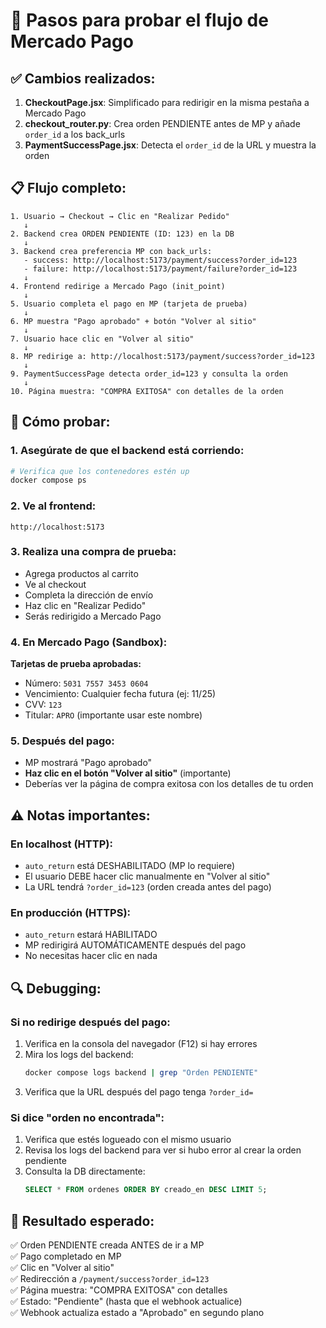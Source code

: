 # 🧪 Pasos para probar el flujo de Mercado Pago

## ✅ Cambios realizados:

1. **CheckoutPage.jsx**: Simplificado para redirigir en la misma pestaña a Mercado Pago
2. **checkout_router.py**: Crea orden PENDIENTE antes de MP y añade `order_id` a los back_urls
3. **PaymentSuccessPage.jsx**: Detecta el `order_id` de la URL y muestra la orden

## 📋 Flujo completo:

```
1. Usuario → Checkout → Clic en "Realizar Pedido"
   ↓
2. Backend crea ORDEN PENDIENTE (ID: 123) en la DB
   ↓
3. Backend crea preferencia MP con back_urls:
   - success: http://localhost:5173/payment/success?order_id=123
   - failure: http://localhost:5173/payment/failure?order_id=123
   ↓
4. Frontend redirige a Mercado Pago (init_point)
   ↓
5. Usuario completa el pago en MP (tarjeta de prueba)
   ↓
6. MP muestra "Pago aprobado" + botón "Volver al sitio"
   ↓
7. Usuario hace clic en "Volver al sitio"
   ↓
8. MP redirige a: http://localhost:5173/payment/success?order_id=123
   ↓
9. PaymentSuccessPage detecta order_id=123 y consulta la orden
   ↓
10. Página muestra: "COMPRA EXITOSA" con detalles de la orden
```

## 🧪 Cómo probar:

### 1. Asegúrate de que el backend está corriendo:
```bash
# Verifica que los contenedores estén up
docker compose ps
```

### 2. Ve al frontend:
```
http://localhost:5173
```

### 3. Realiza una compra de prueba:
- Agrega productos al carrito
- Ve al checkout
- Completa la dirección de envío
- Haz clic en "Realizar Pedido"
- Serás redirigido a Mercado Pago

### 4. En Mercado Pago (Sandbox):
**Tarjetas de prueba aprobadas:**
- Número: `5031 7557 3453 0604`
- Vencimiento: Cualquier fecha futura (ej: 11/25)
- CVV: `123`
- Titular: `APRO` (importante usar este nombre)

### 5. Después del pago:
- MP mostrará "Pago aprobado"
- **Haz clic en el botón "Volver al sitio"** (importante)
- Deberías ver la página de compra exitosa con los detalles de tu orden

## ⚠️ Notas importantes:

### En localhost (HTTP):
- `auto_return` está DESHABILITADO (MP lo requiere)
- El usuario DEBE hacer clic manualmente en "Volver al sitio"
- La URL tendrá `?order_id=123` (orden creada antes del pago)

### En producción (HTTPS):
- `auto_return` estará HABILITADO
- MP redirigirá AUTOMÁTICAMENTE después del pago
- No necesitas hacer clic en nada

## 🔍 Debugging:

### Si no redirige después del pago:
1. Verifica en la consola del navegador (F12) si hay errores
2. Mira los logs del backend:
   ```bash
   docker compose logs backend | grep "Orden PENDIENTE"
   ```
3. Verifica que la URL después del pago tenga `?order_id=`

### Si dice "orden no encontrada":
1. Verifica que estés logueado con el mismo usuario
2. Revisa los logs del backend para ver si hubo error al crear la orden pendiente
3. Consulta la DB directamente:
   ```sql
   SELECT * FROM ordenes ORDER BY creado_en DESC LIMIT 5;
   ```

## 🎯 Resultado esperado:

✅ Orden PENDIENTE creada ANTES de ir a MP  
✅ Pago completado en MP  
✅ Clic en "Volver al sitio"  
✅ Redirección a `/payment/success?order_id=123`  
✅ Página muestra: "COMPRA EXITOSA" con detalles  
✅ Estado: "Pendiente" (hasta que el webhook actualice)  
✅ Webhook actualiza estado a "Aprobado" en segundo plano  
